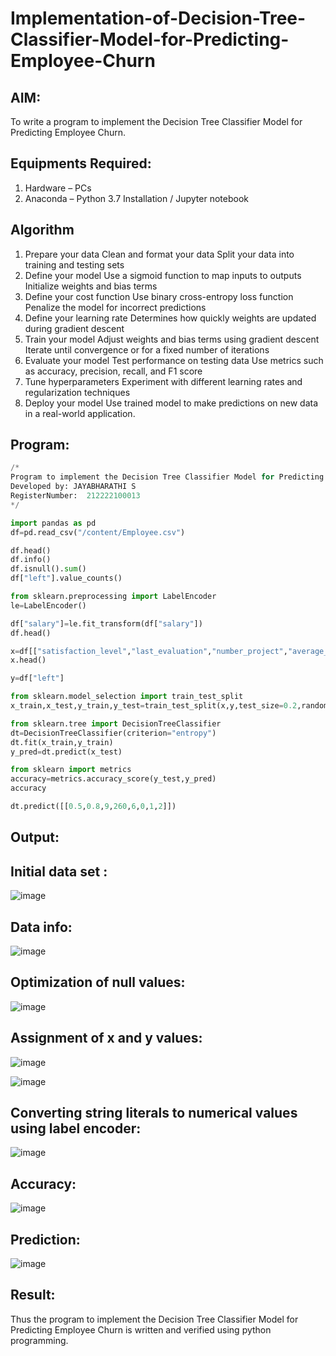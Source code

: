 # Implementation-of-Decision-Tree-Classifier-Model-for-Predicting-Employee-Churn

## AIM:
To write a program to implement the Decision Tree Classifier Model for Predicting Employee Churn.

## Equipments Required:
1. Hardware – PCs
2. Anaconda – Python 3.7 Installation / Jupyter notebook

## Algorithm
1. Prepare your data Clean and format your data Split your data into training and testing sets
2. Define your model Use a sigmoid function to map inputs to outputs Initialize weights and bias terms
3. Define your cost function Use binary cross-entropy loss function Penalize the model for incorrect predictions
4. Define your learning rate Determines how quickly weights are updated during gradient descent
5. Train your model Adjust weights and bias terms using gradient descent Iterate until convergence or for a fixed number of iterations
6. Evaluate your model Test performance on testing data Use metrics such as accuracy, precision, recall, and F1 score
7. Tune hyperparameters Experiment with different learning rates and regularization techniques
8. Deploy your model Use trained model to make predictions on new data in a real-world application.

## Program:
```python
/*
Program to implement the Decision Tree Classifier Model for Predicting Employee Churn.
Developed by: JAYABHARATHI S
RegisterNumber:  212222100013
*/

import pandas as pd
df=pd.read_csv("/content/Employee.csv")

df.head()
df.info()
df.isnull().sum()
df["left"].value_counts()

from sklearn.preprocessing import LabelEncoder
le=LabelEncoder()

df["salary"]=le.fit_transform(df["salary"])
df.head()

x=df[["satisfaction_level","last_evaluation","number_project","average_montly_hours","time_spend_company","Work_accident","promotion_last_5years","salary"]]
x.head()

y=df["left"]

from sklearn.model_selection import train_test_split
x_train,x_test,y_train,y_test=train_test_split(x,y,test_size=0.2,random_state=100)

from sklearn.tree import DecisionTreeClassifier
dt=DecisionTreeClassifier(criterion="entropy")
dt.fit(x_train,y_train)
y_pred=dt.predict(x_test)

from sklearn import metrics
accuracy=metrics.accuracy_score(y_test,y_pred)
accuracy

dt.predict([[0.5,0.8,9,260,6,0,1,2]])

```

## Output:

## Initial data set :
![image](https://github.com/Jayabharathi3/Implementation-of-Decision-Tree-Classifier-Model-for-Predicting-Employee-Churn/assets/120367796/c25c2ecc-b41a-4f61-8838-3eb6e95289c4)

## Data info:
![image](https://github.com/Jayabharathi3/Implementation-of-Decision-Tree-Classifier-Model-for-Predicting-Employee-Churn/assets/120367796/7c5eff2f-1af8-41a5-97bd-0c0df81bb397)

## Optimization of null values:
![image](https://github.com/Jayabharathi3/Implementation-of-Decision-Tree-Classifier-Model-for-Predicting-Employee-Churn/assets/120367796/d6ac42b4-da1e-4ad7-a0bd-eb388b649414)

## Assignment of x and y values:
![image](https://github.com/Jayabharathi3/Implementation-of-Decision-Tree-Classifier-Model-for-Predicting-Employee-Churn/assets/120367796/2074591e-0d3e-4edb-9b3b-bcd39b17db4a)

![image](https://github.com/Jayabharathi3/Implementation-of-Decision-Tree-Classifier-Model-for-Predicting-Employee-Churn/assets/120367796/9627743d-71b8-47f0-be87-6518bbd431a8)

## Converting string literals to numerical values using label encoder:
![image](https://github.com/Jayabharathi3/Implementation-of-Decision-Tree-Classifier-Model-for-Predicting-Employee-Churn/assets/120367796/443adbb8-503e-458a-b76c-da0a131a6e93)

##  Accuracy:
![image](https://github.com/Jayabharathi3/Implementation-of-Decision-Tree-Classifier-Model-for-Predicting-Employee-Churn/assets/120367796/f34498c2-850e-4cce-ba8e-25982b398a55)

## Prediction:
![image](https://github.com/Jayabharathi3/Implementation-of-Decision-Tree-Classifier-Model-for-Predicting-Employee-Churn/assets/120367796/76b996ff-b7dd-4875-a3b6-f316a9fccef5)


## Result:
Thus the program to implement the  Decision Tree Classifier Model for Predicting Employee Churn is written and verified using python programming.
